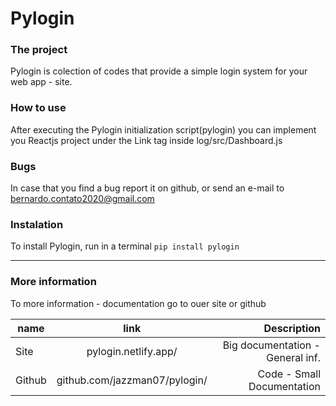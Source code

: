 # Pylogin


### The project
Pylogin is colection of codes that provide a simple login system for your web app - site.

### How to use
After executing the Pylogin initialization script(pylogin)  you can implement you Reactjs project under the Link tag inside log/src/Dashboard.js

### Bugs
In case that you find a bug report it on github, or send an e-mail to bernardo.contato2020@gmail.com


### Instalation
To install Pylogin, run in a terminal 
	`pip install pylogin`

----------------------------
### More information
To more information - documentation go to ouer site or github

| name   |      link      |  Description |
|----------|:-------------:|------:|
| Site |  pylogin.netlify.app/ | Big documentation - General inf. |
| Github | github.com/jazzman07/pylogin/      |  Code - Small Documentation  |
